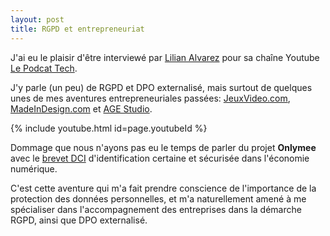 ```yaml
---
layout: post
title: RGPD et entrepreneuriat
---
```


J'ai eu le plaisir d'être interviewé par [Lilian Alvarez](https://lilianalvarez.com/podcast/) pour sa chaîne Youtube [Le Podcat Tech](https://www.youtube.com/channel/UCt3Yc3ZEch5VkNF5-IUpn0g).

J'y parle (un peu) de RGPD et DPO externalisé, mais surtout de quelques unes de mes aventures entrepreneuriales passées: [JeuxVideo.com](https://www.jeuxvideo.com/), [MadeInDesign.com](https://www.madeindesign.com/) et [AGE Studio](http://www.ageod.com/).

{% include youtube.html id=page.youtubeId %}

Dommage que nous n'ayons pas eu le temps de parler du projet **Onlymee** avec le [brevet DCI](https://register.epo.org/application?number=EP03740553&tab=main) d'identification certaine et sécurisée dans l'économie numérique.

C'est cette aventure qui m'a fait prendre conscience de l'importance de la protection des données personnelles, et m'a naturellement amené à me spécialiser dans l'accompagnement des entreprises dans la démarche RGPD, ainsi que DPO externalisé.
